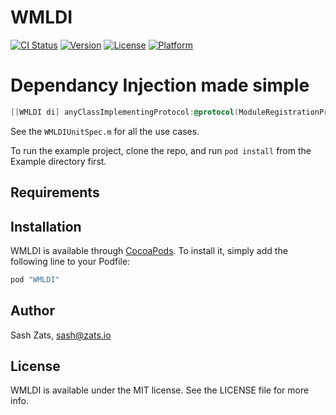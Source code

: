 # WMLDI

[![CI Status](http://img.shields.io/travis/Wondermall/WMLDI.svg?style=flat)](https://travis-ci.org/Wondermall/WMLDI)
[![Version](https://img.shields.io/cocoapods/v/WMLDI.svg?style=flat)](http://cocoapods.org/pods/WMLDI)
[![License](https://img.shields.io/cocoapods/l/WMLDI.svg?style=flat)](http://cocoapods.org/pods/WMLDI)
[![Platform](https://img.shields.io/cocoapods/p/WMLDI.svg?style=flat)](http://cocoapods.org/pods/WMLDI)

# Dependancy Injection made simple

```objectivec
[[WMLDI di] anyClassImplementingProtocol:@protocol(ModuleRegistrationProtocol)];
```

See the `WMLDIUnitSpec.m` for all the use cases.

To run the example project, clone the repo, and run `pod install` from the Example directory first.

## Requirements

## Installation

WMLDI is available through [CocoaPods](http://cocoapods.org). To install
it, simply add the following line to your Podfile:

```ruby
pod "WMLDI"
```

## Author

Sash Zats, sash@zats.io

## License

WMLDI is available under the MIT license. See the LICENSE file for more info.
